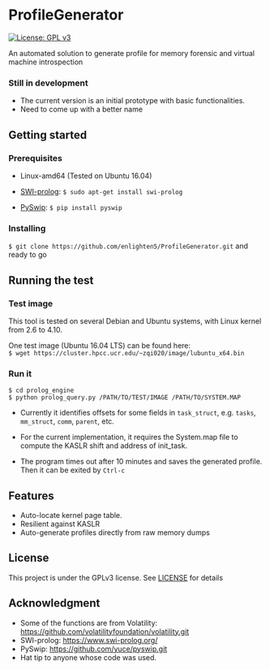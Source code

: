 # ProfileGenerator
[![License: GPL v3](https://img.shields.io/badge/License-GPLv3-blue.svg)](https://www.gnu.org/licenses/gpl-3.0)

An automated solution to generate profile for memory forensic and virtual machine introspection    
### Still in development    
* The current version is an initial prototype with basic functionalities. 
* Need to come up with a better name

## Getting started

### Prerequisites

* Linux-amd64 (Tested on Ubuntu 16.04)    
* [SWI-prolog](https://www.swi-prolog.org/): `$ sudo apt-get install swi-prolog`

* [PySwip](https://github.com/yuce/pyswip.git): `$ pip install pyswip`

### Installing
`$ git clone https://github.com/enlighten5/ProfileGenerator.git` and ready to go

## Running the test

### Test image

This tool is tested on several Debian and Ubuntu systems, with Linux kernel from 2.6 to 4.10. 

One test image (Ubuntu 16.04 LTS) can be found here:     
`$ wget https://cluster.hpcc.ucr.edu/~zqi020/image/lubuntu_x64.bin` 

### Run it    
`$ cd prolog_engine`    
`$ python prolog_query.py /PATH/TO/TEST/IMAGE /PATH/TO/SYSTEM.MAP`    
* Currently it identifies offsets for some fields in `task_struct`, e.g. `tasks`, `mm_struct`, `comm`, `parent`, etc.

* For the current implementation, it requires the System.map file to compute the KASLR shift and address of init_task.

* The program times out after 10 minutes and saves the generated profile. Then it can be exited by `Ctrl-c`

## Features    
* Auto-locate kernel page table. 
* Resilient against KASLR
* Auto-generate profiles directly from raw memory dumps    
## License    
This project is under the GPLv3 license. See [LICENSE](LICENSE) for details

## Acknowledgment    
* Some of the functions are from Volatility: https://github.com/volatilityfoundation/volatility.git    
* SWI-prolog: https://www.swi-prolog.org/
* PySwip: https://github.com/yuce/pyswip.git
* Hat tip to anyone whose code was used.


